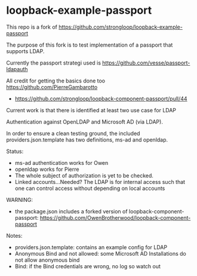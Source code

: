 # loopback-example-passport
This repo is a fork of https://github.com/strongloop/loopback-example-passport

The purpose of this fork is to test implementation of a passport that supports LDAP.

Currently the passport strategi used is https://github.com/vesse/passport-ldapauth

All credit for getting the basics done too https://github.com/PierreGambarotto
- https://github.com/strongloop/loopback-component-passport/pull/44

Current work is that there is identified at least two use case for LDAP

Authentication against OpenLDAP and Microsoft AD (via LDAP).

In order to ensure a clean testing ground, the included providers.json.template has two definitions, ms-ad and openldap.


Status:
- ms-ad authentication works for Owen
- openldap works for Pierre
- The whole subject of authorization is yet to be checked.
- Linked accounts...Needed? The LDAP is for internal access such that one can control access without depending on local accounts

WARNING:
- the package.json includes a forked version of loopback-component-passport: https://github.com/OwenBrotherwood/loopback-component-passport

Notes:
- providers.json.template: contains an example config for LDAP
- Anonymous Bind and not allowed: some Microsoft AD Installations do not allow anonymous bind
- Bind: if the Bind credentials are wrong, no log so watch out
